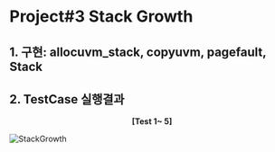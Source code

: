 # Project#3  Stack Growth
## 1. 구현: allocuvm_stack, copyuvm, pagefault, Stack
## 2. TestCase 실행결과

**<p align="center">[Test 1~ 5]<p>**

![StackGrowth](https://github.com/dbdbais/Operating_System-xv6_Project/assets/99540674/0d0f9c6f-a29e-4f62-8b58-aac7b481b4a1)






